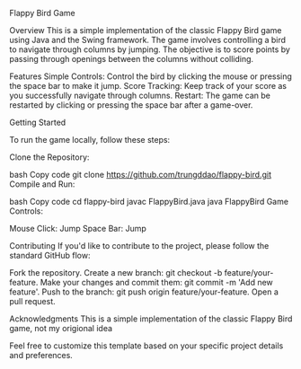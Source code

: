 Flappy Bird Game

Overview
This is a simple implementation of the classic Flappy Bird game using Java and the Swing framework. The game involves controlling a bird to navigate through columns by jumping. The objective is to score points by passing through openings between the columns without colliding.


Features
Simple Controls: Control the bird by clicking the mouse or pressing the space bar to make it jump.
Score Tracking: Keep track of your score as you successfully navigate through columns.
Restart: The game can be restarted by clicking or pressing the space bar after a game-over.


Getting Started

To run the game locally, follow these steps:


Clone the Repository:

bash
Copy code
git clone https://github.com/trungddao/flappy-bird.git
Compile and Run:

bash
Copy code
cd flappy-bird
javac FlappyBird.java
java FlappyBird
Game Controls:

Mouse Click: Jump
Space Bar: Jump


Contributing
If you'd like to contribute to the project, please follow the standard GitHub flow:

Fork the repository.
Create a new branch: git checkout -b feature/your-feature.
Make your changes and commit them: git commit -m 'Add new feature'.
Push to the branch: git push origin feature/your-feature.
Open a pull request.


Acknowledgments
This is a simple implementation of the classic Flappy Bird game, not my origional idea


Feel free to customize this template based on your specific project details and preferences.
